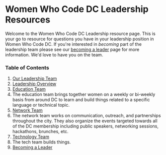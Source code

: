 # Women Who Code DC Leadership Resources

Welcome to the Women Who Code DC Leadership resource page. This is your go to resource for questions you have in your leadership position in Women Who Code DC. 
If you're interested in _becoming_ part of the leadership team please see our [becoming a leader](https://github.com/womenwhocodedc/organization/blob/master/leadership-resources/becoming_a_leader.md) page for more information. We'd love to have you on the team.

### Table of Contents
1. [Our Leadership Team]()
1. [Leadership Overview]()
1. [Education Team]()
  2. The education team brings together women on a weekly or bi-weekly basis from around DC to learn and build things related to a specific language or technical topic. 
1. [Network Team]()
  2. The network team works on communication, outreach, and partnerships throughout the city. They also organize the events targeted towards all of the DC membership including public speakers, networking sessions, hackathons, brunches, etc.
1. [Technology Team]()
  2. The tech team builds things.
1. [Becoming a Leader](https://github.com/womenwhocodedc/organization/blob/master/leadership-resources/becoming_a_leader.md)
